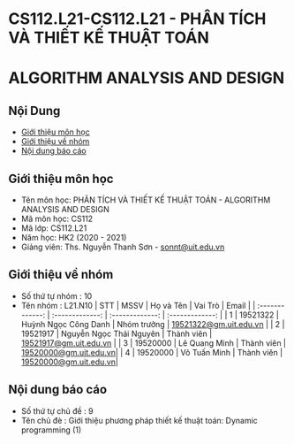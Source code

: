 # CS112.L21-CS112.L21 - PHÂN TÍCH VÀ THIẾT KẾ THUẬT TOÁN
# ALGORITHM ANALYSIS AND DESIGN
## Nội Dung
* [Giới thiệu môn học](#giới-thiệu-môn-học)
* [Giới thiệu về nhóm](#giới-thiệu-về-nhớm)
* [Nội dung báo cáo](#gội-dung-báo-cáo)
## Giới thiệu môn học
* Tên môn học: PHÂN TÍCH VÀ THIẾT KẾ THUẬT TOÁN - ALGORITHM ANALYSIS AND DESIGN
* Mã môn học: CS112
* Mã lớp: CS112.L21
* Năm học: HK2 (2020 - 2021)
* Giảng viên: Ths. Nguyễn Thanh Sơn - sonnt@uit.edu.vn
## Giới thiệu về nhóm
* Số thứ tự nhóm : 10
* Tên nhóm : L21.N10
| STT  | MSSV | Họ và Tên | Vai Trò | Email |
| :-------------: | :-------------: | :-------------: | :-------------: |
| 1 | 19521322  | Huỳnh Ngọc Công Danh | Nhóm trưởng | 19521322@gm.uit.edu.vn |
| 2 | 19521917  | Nguyễn Ngọc Thái Nguyên | Thành viên | 19521917@gm.uit.edu.vn |
| 3 | 19520000  | Lê Quang Minh | Thành viên | 19520000@gm.uit.edu.vn|
| 4 | 19520000  | Võ Tuấn Minh | Thành viên | 19520000@gm.uit.edu.vn|
## Nội dung báo cáo
* Số thứ tự chủ đề : 9
* Tên chủ đè : Giới thiệu phương pháp thiết kế thuật toán: Dynamic programming (1)
